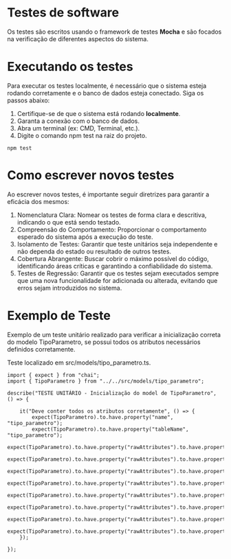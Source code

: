 # Testes de software

Os testes são escritos usando o framework de testes **Mocha** e são focados na verificação de diferentes aspectos do sistema.

# Executando os testes

Para executar os testes localmente, é necessário que o sistema esteja rodando corretamente e o banco de dados esteja conectado. Siga os passos abaixo:

1. Certifique-se de que o sistema está rodando **localmente**.
2. Garanta a conexão com o banco de dados.
3. Abra um terminal (ex: CMD, Terminal, etc.).
3. Digite o comando npm test na raiz do projeto.

```
npm test
```

# Como escrever novos testes

Ao escrever novos testes, é importante seguir diretrizes para garantir a eficácia dos mesmos:

1. Nomenclatura Clara: Nomear os testes de forma clara e descritiva, indicando o que está sendo testado.
2. Compreensão do Comportamento: Proporcionar o comportamento esperado do sistema após a execução do teste.
3. Isolamento de Testes: Garantir que teste unitários seja independente e não dependa do estado ou resultado de outros testes.
4. Cobertura Abrangente: Buscar cobrir o máximo possível do código, identificando áreas críticas e garantindo a confiabilidade do sistema.
5. Testes de Regressão: Garantir que os testes sejam executados sempre que uma nova funcionalidade for adicionada ou alterada, evitando que erros sejam introduzidos no sistema.
# Exemplo de Teste

Exemplo de um teste unitário realizado para verificar a inicialização correta do modelo TipoParametro, se possui todos os atributos necessários definidos corretamente.

Teste localizado em src/models/tipo_parametro.ts.

```
import { expect } from "chai"; 
import { TipoParametro } from "../../src/models/tipo_parametro"; 

describe("TESTE UNITÁRIO - Inicialização do model de TipoParametro", () => {

    it("Deve conter todos os atributos corretamente", () => {
        expect(TipoParametro).to.have.property("name", "tipo_parametro");
        expect(TipoParametro).to.have.property("tableName", "tipo_parametro");
        expect(TipoParametro).to.have.property("rawAttributes").to.have.property("id_tipo_parametro");
        expect(TipoParametro).to.have.property("rawAttributes").to.have.property("nome");
        expect(TipoParametro).to.have.property("rawAttributes").to.have.property("unidade");
        expect(TipoParametro).to.have.property("rawAttributes").to.have.property("descricao");
        expect(TipoParametro).to.have.property("rawAttributes").to.have.property("json");
        expect(TipoParametro).to.have.property("rawAttributes").to.have.property("fator");
        expect(TipoParametro).to.have.property("rawAttributes").to.have.property("offset");
        expect(TipoParametro).to.have.property("rawAttributes").to.have.property("cadastro");
    });

}); 
```
